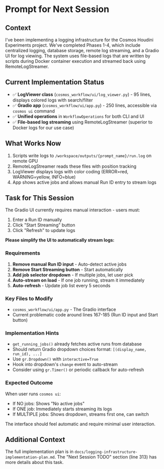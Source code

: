 # Prompt for Next Session

## Context
I've been implementing a logging infrastructure for the Cosmos Houdini Experiments project. We've completed Phases 1-4, which include centralized logging, database storage, remote log streaming, and a Gradio UI for log viewing. The system uses file-based logs that are written by scripts during Docker container execution and streamed back using RemoteLogStreamer.

## Current Implementation Status
- ✅ **LogViewer class** (`cosmos_workflow/ui/log_viewer.py`) - 95 lines, displays colored logs with search/filter
- ✅ **Gradio app** (`cosmos_workflow/ui/app.py`) - 250 lines, accessible via `cosmos ui` command
- ✅ **Unified operations** in `WorkflowOperations` for both CLI and UI
- ✅ **File-based log streaming** using RemoteLogStreamer (superior to Docker logs for our use case)

## What Works Now
1. Scripts write logs to `/workspace/outputs/{prompt_name}/run.log` on remote GPU
2. RemoteLogStreamer reads these files with position tracking
3. LogViewer displays logs with color coding (ERROR=red, WARNING=yellow, INFO=blue)
4. App shows active jobs and allows manual Run ID entry to stream logs

## Task for This Session
The Gradio UI currently requires manual interaction - users must:
1. Enter a Run ID manually
2. Click "Start Streaming" button
3. Click "Refresh" to update logs

**Please simplify the UI to automatically stream logs:**

### Requirements
1. **Remove manual Run ID input** - Auto-detect active jobs
2. **Remove Start Streaming button** - Start automatically
3. **Add job selector dropdown** - If multiple jobs, let user pick
4. **Auto-stream on load** - If one job running, stream it immediately
5. **Auto-refresh** - Update job list every 5 seconds

### Key Files to Modify
- `cosmos_workflow/ui/app.py` - The Gradio interface
- Current problematic code around lines 167-185 (Run ID input and Start button)

### Implementation Hints
- `get_running_jobs()` already fetches active runs from database
- Should return Gradio dropdown choices format: `[(display_name, run_id), ...]`
- Use `gr.Dropdown()` with `interactive=True`
- Hook into dropdown's `change` event to auto-stream
- Consider using `gr.Timer()` or periodic callback for auto-refresh

### Expected Outcome
When user runs `cosmos ui`:
- If NO jobs: Shows "No active jobs"
- If ONE job: Immediately starts streaming its logs
- If MULTIPLE jobs: Shows dropdown, streams first one, can switch

The interface should feel automatic and require minimal user interaction.

## Additional Context
The full implementation plan is in `docs/logging-infrastructure-implementation-plan.md`. The "Next Session TODO" section (line 313) has more details about this task.